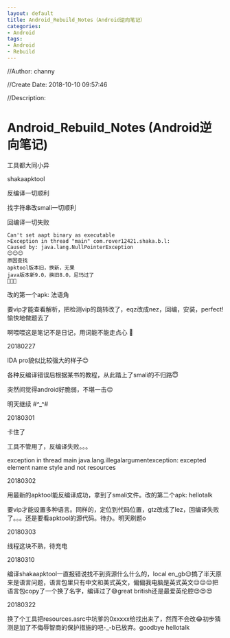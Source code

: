 ```yaml
---
layout: default
title: Android_Rebuild_Notes（Android逆向笔记）
categories:
- Android
tags:
- Android
- Rebuild 
---
```

//Author: channy

//Create Date: 2018-10-10 09:57:46

//Description: 

# Android_Rebuild_Notes (Android逆向笔记)

工具都大同小异

shakaapktool

反编译一切顺利

找字符串改smali一切顺利

回编译一切失败

```
Can't set aapt binary as executable
>Exception in thread "main" com.rover12421.shaka.b.l:
Caused by: java.lang.NullPointerException
😌😌😌
原因查找
apktool版本旧，换新，无果
java版本新9.0，换旧8.0，尼玛过了
😤😤😤
```

改的第一个apk: 法语角

要vip才能查看解析，把检测vip的跳转改了，eqz改成nez，回编，安装，perfect! 愉快地做题去了

啊喂喂这是笔记不是日记，用词能不能走点心 🤕

20180227

IDA pro貌似比较强大的样子😍

各种反编译错误后根据某书的教程，从此踏上了smali的不归路😇

突然间觉得android好脆弱，不堪一击😌

明天继续 #^_^#

20180301

卡住了

工具不管用了，反编译失败。。。

exception in thread main java.lang.illegalargumentexception: excepted element name style and not resources

20180302

用最新的apktool能反编译成功，拿到了smali文件。改的第二个apk: hellotalk

要vip才能设置多种语言。同样的，定位到代码位置，gtz改成了lez，回编译失败了。。。还是要看apktool的源代码。待办。明天刷题o

20180303

线程这块不熟，待充电

20180310

编译shakaapktool一直报错说找不到资源什么什么的，local en_gb😌搞了半天原来是语言问题，语言包里只有中文和美式英文，偏偏我电脑是英式英文😌😌😌把语言包copy了一个换了名字，编译过了😅great british还是最爱英伦腔😍😍😍

20180322

换了个工具把resources.asrc中坑爹的0xxxxx给找出来了，然而不会改😂初步猜测是加了不侮辱智商的保护措施的吧-_-b已放弃。goodbye hellotalk

